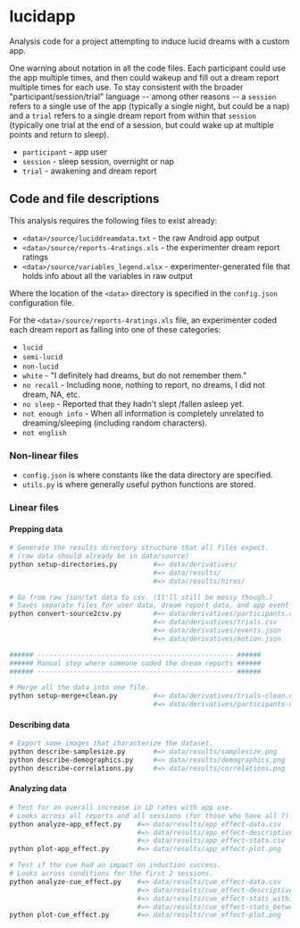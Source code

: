 # lucidapp

Analysis code for a project attempting to induce lucid dreams with a custom app.

One warning about notation in all the code files. Each participant could use the app multiple times, and then could wakeup and fill out a dream report multiple times for each use. To stay consistent with the broader "participant/session/trial" language -- among other reasons -- a `session` refers to a single use of the app (typically a single night, but could be a nap) and a `trial` refers to a single dream report from within that `session` (typically one trial at the end of a session, but could wake up at multiple points and return to sleep).

- `participant` - app user
- `session` - sleep session, overnight or nap
- `trial` - awakening and dream report


## Code and file descriptions

This analysis requires the following files to exist already:
- `<data>/source/luciddreamdata.txt` - the raw Android app output
- `<data>/source/reports-4ratings.xls` - the experimenter dream report ratings
- `<data>/source/variables_legend.xlsx` - experimenter-generated file that holds info about all the variables in raw output

Where the location of the `<data>` directory is specified in the `config.json` configuration file.

For the `<data>/source/reports-4ratings.xls` file, an experimenter coded each dream report as falling into one of these categories:
- `lucid`
- `semi-lucid`
- `non-lucid`
- `white` - "I definitely had dreams, but do not remember them."
- `no recall` - Including none, nothing to report, no dreams, I did not dream, NA, etc.
- `no sleep` - Reported that they hadn't slept /fallen asleep yet.
- `not enough info` - When all information is completely unrelated to dreaming/sleeping (including random characters).
- `not english`


### Non-linear files

* `config.json` is where constants like the data directory are specified.
* `utils.py` is where generally useful python functions are stored.


### Linear files


#### Prepping data

```bash
# Generate the results directory structure that all files expect.
# (raw data should already be in data/source)
python setup-directories.py         #=> data/derivatives/
                                    #=> data/results/
                                    #=> data/results/hires/

# Go from raw json/txt data to csv. (It'll still be messy though.)
# Saves separate files for user data, dream report data, and app event data.
python convert-source2csv.py        #=> data/derivatives/participants.csv
                                    #=> data/derivatives/trials.csv
                                    #=> data/derivatives/events.json
                                    #=> data/derivatives/motion.json

###### ------------------------------------------------- ######
###### Manual step where someone coded the dream reports ######
###### ------------------------------------------------- ######

# Merge all the data into one file.
python setup-merge+clean.py         #=> data/derivatives/trials-clean.csv
                                    #=> data/derivatives/participants-clean.csv
```


#### Describing data

```bash
# Export some images that characterize the dataset.
python describe-samplesize.py       #=> data/results/samplesize.png
python describe-demographics.py     #=> data/results/demographics.png
python describe-correlations.py     #=> data/results/correlations.png
```


#### Analyzing data

```bash
# Test for an overall increase in LD rates with app use.
# Looks across all reports and all sessions (for those who have all 7).
python analyze-app_effect.py    #=> data/results/app_effect-data.csv
                                #=> data/results/app_effect-descriptives.csv
                                #=> data/results/app_effect-stats.csv
python plot-app_effect.py       #=> data/results/app_effect-plot.png

# Test if the cue had an impact on induction success.
# Looks across conditions for the first 2 sessions.
python analyze-cue_effect.py    #=> data/results/cue_effect-data.csv
                                #=> data/results/cue_effect-descriptives.csv
                                #=> data/results/cue_effect-stats_within.csv
                                #=> data/results/cue_effect-stats_between.csv
python plot-cue_effect.py       #=> data/results/cue_effect-plot.png
```